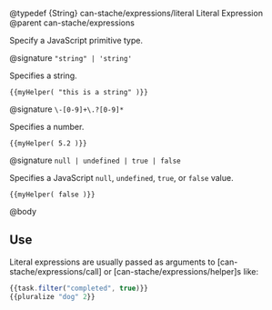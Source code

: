 @typedef {String} can-stache/expressions/literal Literal Expression
@parent can-stache/expressions

Specify a JavaScript primitive type.

@signature `"string" | 'string'`

Specifies a string.

```
{{myHelper( "this is a string" )}}
```

@signature `\-[0-9]+\.?[0-9]*`

Specifies a number.

```
{{myHelper( 5.2 )}}
```

@signature `null | undefined | true | false`

Specifies a JavaScript `null`, `undefined`, `true`, or `false` value.

```
{{myHelper( false )}}
```

@body

## Use

Literal expressions are usually passed as arguments to [can-stache/expressions/call] or [can-stache/expressions/helper]s like:

```js
{{task.filter("completed", true)}}
{{pluralize "dog" 2}}
```
